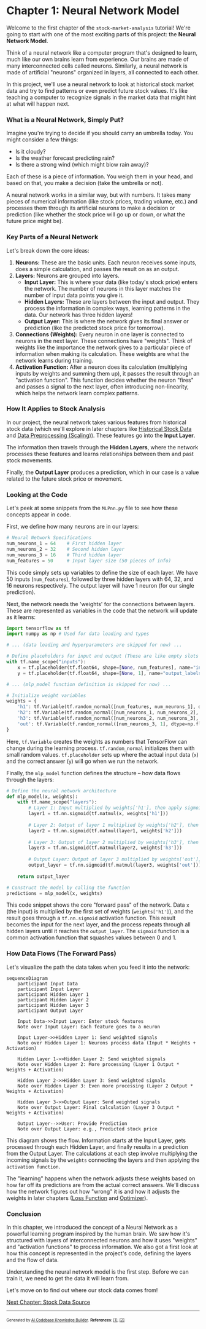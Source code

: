 # Chapter 1: Neural Network Model

Welcome to the first chapter of the `stock-market-analysis` tutorial! We're going to start with one of the most exciting parts of this project: the **Neural Network Model**.

Think of a neural network like a computer program that's designed to learn, much like our own brains learn from experience. Our brains are made of many interconnected cells called neurons. Similarly, a neural network is made of artificial "neurons" organized in layers, all connected to each other.

In this project, we'll use a neural network to look at historical stock market data and try to find patterns or even predict future stock values. It's like teaching a computer to recognize signals in the market data that might hint at what will happen next.

### What is a Neural Network, Simply Put?

Imagine you're trying to decide if you should carry an umbrella today. You might consider a few things:

*   Is it cloudy?
*   Is the weather forecast predicting rain?
*   Is there a strong wind (which might blow rain away)?

Each of these is a piece of information. You weigh them in your head, and based on that, you make a decision (take the umbrella or not).

A neural network works in a similar way, but with numbers. It takes many pieces of numerical information (like stock prices, trading volume, etc.) and processes them through its artificial neurons to make a decision or prediction (like whether the stock price will go up or down, or what the future price might be).

### Key Parts of a Neural Network

Let's break down the core ideas:

1.  **Neurons:** These are the basic units. Each neuron receives some inputs, does a simple calculation, and passes the result on as an output.
2.  **Layers:** Neurons are grouped into layers.
    *   **Input Layer:** This is where your data (like today's stock price) enters the network. The number of neurons in this layer matches the number of input data points you give it.
    *   **Hidden Layers:** These are layers between the input and output. They process the information in complex ways, learning patterns in the data. Our network has three hidden layers!
    *   **Output Layer:** This is where the network gives its final answer or prediction (like the predicted stock price for tomorrow).
3.  **Connections (Weights):** Every neuron in one layer is connected to neurons in the next layer. These connections have "weights". Think of weights like the importance the network gives to a particular piece of information when making its calculation. These weights are what the network learns during training.
4.  **Activation Function:** After a neuron does its calculation (multiplying inputs by weights and summing them up), it passes the result through an "activation function". This function decides whether the neuron "fires" and passes a signal to the next layer, often introducing non-linearity, which helps the network learn complex patterns.

### How It Applies to Stock Analysis

In our project, the neural network takes various features from historical stock data (which we'll explore in later chapters like [Historical Stock Data](03_historical_stock_data_.md) and [Data Preprocessing (Scaling)](04_data_preprocessing__scaling__.md)). These features go into the **Input Layer**.

The information then travels through the **Hidden Layers**, where the network processes these features and learns relationships between them and past stock movements.

Finally, the **Output Layer** produces a prediction, which in our case is a value related to the future stock price or movement.

### Looking at the Code

Let's peek at some snippets from the `MLPnn.py` file to see how these concepts appear in code.

First, we define how many neurons are in our layers:

```python
# Neural Network Specifications
num_neurons_1 = 64    # First hidden layer
num_neurons_2 = 32    # Second hidden layer
num_neurons_3 = 16    # Third hidden layer
num_features = 50     # Input layer size (50 pieces of info)
```

This code simply sets up variables to define the size of each layer. We have 50 inputs (`num_features`), followed by three hidden layers with 64, 32, and 16 neurons respectively. The output layer will have 1 neuron (for our single prediction).

Next, the network needs the 'weights' for the connections between layers. These are represented as variables in the code that the network will update as it learns:

```python
import tensorflow as tf
import numpy as np # Used for data loading and types

# ... (data loading and hyperparameters are skipped for now) ...

# Define placeholders for input and output (These are like empty slots for data)
with tf.name_scope("inputs"):
    x = tf.placeholder(tf.float64, shape=[None, num_features], name="input_data") # Input data
    y = tf.placeholder(tf.float64, shape=[None, 1], name="output_labels")        # The correct answer for training

# ... (mlp_model function definition is skipped for now) ...

# Initialize weight variables
weights = {
    'h1': tf.Variable(tf.random_normal([num_features, num_neurons_1], dtype=np.float64)), # Weights from input to layer 1
    'h2': tf.Variable(tf.random_normal([num_neurons_1, num_neurons_2], dtype=np.float64)), # Weights from layer 1 to layer 2
    'h3': tf.Variable(tf.random_normal([num_neurons_2, num_neurons_3], dtype=np.float64)), # Weights from layer 2 to layer 3
    'out': tf.Variable(tf.random_normal([num_neurons_3, 1], dtype=np.float64))            # Weights from layer 3 to output
}
```

Here, `tf.Variable` creates the weights as numbers that TensorFlow can change during the learning process. `tf.random_normal` initializes them with small random values. `tf.placeholder` sets up where the actual input data (`x`) and the correct answer (`y`) will go when we run the network.

Finally, the `mlp_model` function defines the structure – how data flows through the layers:

```python
# Define the neural network architecture
def mlp_model(x, weights):
    with tf.name_scope("layers"):
        # Layer 1: Input multiplied by weights['h1'], then apply sigmoid activation
        layer1 = tf.nn.sigmoid(tf.matmul(x, weights['h1'])) 
        
        # Layer 2: Output of layer 1 multiplied by weights['h2'], then sigmoid
        layer2 = tf.nn.sigmoid(tf.matmul(layer1, weights['h2']))
        
        # Layer 3: Output of layer 2 multiplied by weights['h3'], then sigmoid
        layer3 = tf.nn.sigmoid(tf.matmul(layer2, weights['h3']))
        
        # Output Layer: Output of layer 3 multiplied by weights['out'], then sigmoid (final prediction)
        output_layer = tf.nn.sigmoid(tf.matmul(layer3, weights['out']))
        
    return output_layer

# Construct the model by calling the function
predictions = mlp_model(x, weights)
```

This code snippet shows the core "forward pass" of the network. Data `x` (the input) is multiplied by the first set of weights (`weights['h1']`), and the result goes through a `tf.nn.sigmoid` activation function. This result becomes the input for the next layer, and the process repeats through all hidden layers until it reaches the `output_layer`. The `sigmoid` function is a common activation function that squashes values between 0 and 1.

### How Data Flows (The Forward Pass)

Let's visualize the path the data takes when you feed it into the network:

```mermaid
sequenceDiagram
    participant Input Data
    participant Input Layer
    participant Hidden Layer 1
    participant Hidden Layer 2
    participant Hidden Layer 3
    participant Output Layer

    Input Data->>Input Layer: Enter stock features
    Note over Input Layer: Each feature goes to a neuron

    Input Layer->>Hidden Layer 1: Send weighted signals
    Note over Hidden Layer 1: Neurons process data (Input * Weights + Activation)

    Hidden Layer 1->>Hidden Layer 2: Send weighted signals
    Note over Hidden Layer 2: More processing (Layer 1 Output * Weights + Activation)

    Hidden Layer 2->>Hidden Layer 3: Send weighted signals
    Note over Hidden Layer 3: Even more processing (Layer 2 Output * Weights + Activation)

    Hidden Layer 3->>Output Layer: Send weighted signals
    Note over Output Layer: Final calculation (Layer 3 Output * Weights + Activation)

    Output Layer-->>User: Provide Prediction
    Note over Output Layer: e.g., Predicted stock price
```

This diagram shows the flow. Information starts at the Input Layer, gets processed through each Hidden Layer, and finally results in a prediction from the Output Layer. The calculations at each step involve multiplying the incoming signals by the `weights` connecting the layers and then applying the `activation function`.

The "learning" happens when the network adjusts these weights based on how far off its predictions are from the actual correct answers. We'll discuss how the network figures out how "wrong" it is and how it adjusts the weights in later chapters ([Loss Function](06_loss_function_.md) and [Optimizer](07_optimizer_.md)).

### Conclusion

In this chapter, we introduced the concept of a Neural Network as a powerful learning program inspired by the human brain. We saw how it's structured with layers of interconnected neurons and how it uses "weights" and "activation functions" to process information. We also got a first look at how this concept is represented in the project's code, defining the layers and the flow of data.

Understanding the neural network model is the first step. Before we can train it, we need to get the data it will learn from.

Let's move on to find out where our stock data comes from!

[Next Chapter: Stock Data Source](02_stock_data_source_.md)

---

<sub><sup>Generated by [AI Codebase Knowledge Builder](https://github.com/The-Pocket/Tutorial-Codebase-Knowledge).</sup></sub> <sub><sup>**References**: [[1]](https://github.com/vinaybembalge/stock-market-analysis/blob/e4709852d16f4299f40f0656326ffe6bc7e07b07/MLPnn.py), [[2]](https://github.com/vinaybembalge/stock-market-analysis/blob/e4709852d16f4299f40f0656326ffe6bc7e07b07/Untitled.ipynb)</sup></sub>
